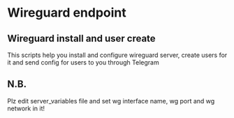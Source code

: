 # Wireguard endpoint

## Wireguard install and user create
This scripts help you install and configure wireguard server, create users for it and send config for users to you through Telegram

## N.B.
Plz edit server_variables file and set wg interface name, wg port and wg network in it!
